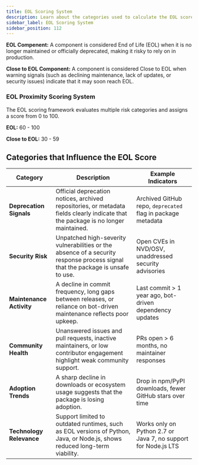 ```yaml
---
title: EOL Scoring System
description: Learn about the categories used to calculate the EOL score
sidebar_label: EOL Scoring System
sidebar_position: 112
---
```



**EOL Compenent:** A component is considered End of Life (EOL) when it is no longer maintained or officially deprecated, making it risky to rely on in production.

**Close to EOL Component:** A component is considered Close to EOL when warning signals (such as declining maintenance, lack of updates, or security issues) indicate that it may soon reach EOL.

### EOL Proximity Scoring System


The EOL scoring framework evaluates multiple risk categories and assigns a score from 0 to 100.

 **EOL:** 60 - 100

 **Close to EOL:** 30 - 59



## Categories that Influence the EOL Score

| Category              | Description | Example Indicators |
|-----------------------|-------------|--------------------|
| **Deprecation Signals** | Official deprecation notices, archived repositories, or metadata fields clearly indicate that the package is no longer maintained. | Archived GitHub repo, `deprecated` flag in package metadata |
| **Security Risk**       | Unpatched high-severity vulnerabilities or the absence of a security response process signal that the package is unsafe to use. | Open CVEs in NVD/OSV, unaddressed security advisories |
| **Maintenance Activity**| A decline in commit frequency, long gaps between releases, or reliance on bot-driven maintenance reflects poor upkeep. | Last commit > 1 year ago, bot-driven dependency updates |
| **Community Health**    | Unanswered issues and pull requests, inactive maintainers, or low contributor engagement highlight weak community support. | PRs open > 6 months, no maintainer responses |
| **Adoption Trends**     | A sharp decline in downloads or ecosystem usage suggests that the package is losing adoption. | Drop in npm/PyPI downloads, fewer GitHub stars over time |
| **Technology Relevance**| Support limited to outdated runtimes, such as EOL versions of Python, Java, or Node.js, shows reduced long-term viability. | Works only on Python 2.7 or Java 7, no support for Node.js LTS |





